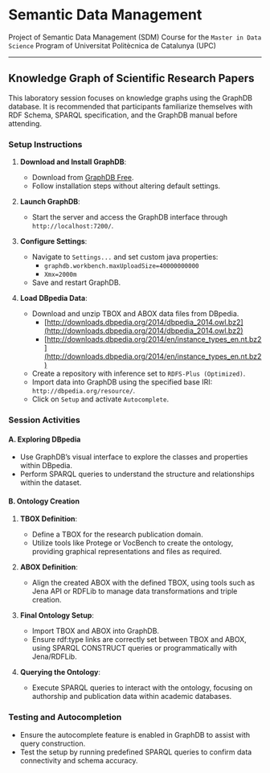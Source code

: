 # Semantic Data Management
Project of Semantic Data Management (SDM) Course for the `Master in Data Science` Program of Universitat Politècnica de Catalunya (UPC)
***
## Knowledge Graph of Scientific Research Papers 
This laboratory session focuses on knowledge graphs using the GraphDB database. It is recommended that participants familiarize themselves with RDF Schema, SPARQL specification, and the GraphDB manual before attending.

### Setup Instructions
1. **Download and Install GraphDB**:
   - Download from [GraphDB Free](https://www.ontotext.com/products/graphdb/graphdb-free/).
   - Follow installation steps without altering default settings.
   
2. **Launch GraphDB**:
   - Start the server and access the GraphDB interface through `http://localhost:7200/`.
   
3. **Configure Settings**:
   - Navigate to `Settings...` and set custom java properties:
     - `graphdb.workbench.maxUploadSize=40000000000`
     - `Xmx=2000m`
   - Save and restart GraphDB.
   
4. **Load DBpedia Data**:
   - Download and unzip TBOX and ABOX data files from DBpedia.
       - [http://downloads.dbpedia.org/2014/dbpedia_2014.owl.bz2](http://downloads.dbpedia.org/2014/dbpedia_2014.owl.bz2)
       - [http://downloads.dbpedia.org/2014/en/instance_types_en.nt.bz2](http://downloads.dbpedia.org/2014/en/instance_types_en.nt.bz2)
   - Create a repository with inference set to `RDFS-Plus (Optimized)`.
   - Import data into GraphDB using the specified base IRI: `http://dbpedia.org/resource/`.
   - Click on `Setup` and activate `Autocomplete`.

### Session Activities
#### A. Exploring DBpedia
- Use GraphDB’s visual interface to explore the classes and properties within DBpedia.
- Perform SPARQL queries to understand the structure and relationships within the dataset.

#### B. Ontology Creation
1. **TBOX Definition**:
   - Define a TBOX for the research publication domain.
   - Utilize tools like Protege or VocBench to create the ontology, providing graphical representations and files as required.

2. **ABOX Definition**:
   - Align the created ABOX with the defined TBOX, using tools such as Jena API or RDFLib to manage data transformations and triple creation.

3. **Final Ontology Setup**:
   - Import TBOX and ABOX into GraphDB.
   - Ensure rdf:type links are correctly set between TBOX and ABOX, using SPARQL CONSTRUCT queries or programmatically with Jena/RDFLib.

4. **Querying the Ontology**:
   - Execute SPARQL queries to interact with the ontology, focusing on authorship and publication data within academic databases.

### Testing and Autocompletion
- Ensure the autocomplete feature is enabled in GraphDB to assist with query construction.
- Test the setup by running predefined SPARQL queries to confirm data connectivity and schema accuracy.
